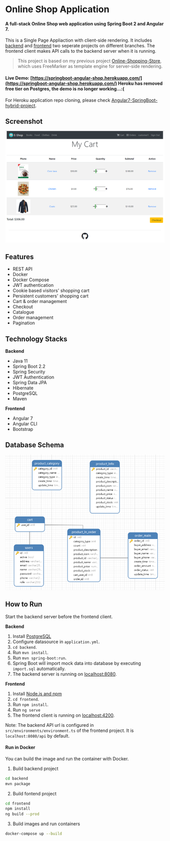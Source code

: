 # Online Shop Application

#### A full-stack Online Shop web application using Spring Boot 2 and Angular 7. 
This is a Single Page Appliaction with client-side rendering. It includes [backend](https://github.com/zhulinn/SpringBoot-Angular7-ShoppingCart/tree/backend) and [frontend](https://github.com/zhulinn/SpringBoot-Angular7-ShoppingCart/tree/frontend) two seperate projects on different branches.
The frontend client makes API calls to the backend server when it is running.
> This project is based on my previous project [Online-Shopping-Store](https://github.com/zhulinn/Online-Shopping-Store), which uses FreeMarker as template engine for server-side rendering. 
> 
#### Live Demo: [https://springboot-angular-shop.herokuapp.com/](https://springboot-angular-shop.herokuapp.com/) Heroku has removed free tier on Postgres, the demo is no longer working...:(

For Heroku application repo cloning, please check [Angular7-SpringBoot-hybrid-project](https://github.com/zhulinn/Angular7-SpringBoot-hybrid-project).

## Screenshot
![](https://raw.githubusercontent.com/zhulinn/blog/hexo/source/uploads/post_pics/spring-angular/cart.png)

## Features
- REST API
- Docker
- Docker Compose
- JWT authentication
- Cookie based visitors' shopping cart
- Persistent customers' shopping cart
- Cart & order management
- Checkout
- Catalogue
- Order management
- Pagination
## Technology Stacks
**Backend**
  - Java 11
  - Spring Boot 2.2
  - Spring Security
  - JWT Authentication
  - Spring Data JPA
  - Hibernate
  - PostgreSQL
  - Maven

**Frontend**
  - Angular 7
  - Angular CLI
  - Bootstrap

## Database Schema

![](https://raw.githubusercontent.com/zhulinn/blog/hexo/source/uploads/post_pics/spring-angular/db.png)

## How to  Run

Start the backend server before the frontend client.  

**Backend**

  1. Install [PostgreSQL](https://www.postgresql.org/download/) 
  2. Configure datasource in `application.yml`.
  3. `cd backend`.
  4. Run `mvn install`.
  5. Run `mvn spring-boot:run`.
  6. Spring Boot will import mock data into database by executing `import.sql` automatically.
  7. The backend server is running on [localhost:8080]().

**Frontend**
  1. Install [Node.js and npm](https://www.npmjs.com/get-npm)
  2. `cd frontend`.
  3. Run `npm install`.
  4. Run `ng serve`
  5. The frontend client is running on [localhost:4200]().
  
Note: The backend API url is configured in `src/environments/environment.ts` of the frontend project. It is `localhost:8080/api` by default.
  
#### Run in Docker
You can build the image and run the container with Docker. 
1. Build backend project
```bash
cd backend
mvn package
```
2. Build fontend project
```bash
cd frontend
npm install
ng build --prod
```
3. Build images and run containers
```bash
docker-compose up --build
```

